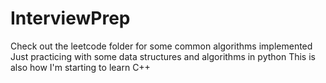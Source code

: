 # InterviewPrep
Check out the leetcode folder for some common algorithms implemented
Just practicing with some data structures and algorithms in python
This is also how I'm starting to learn C++
